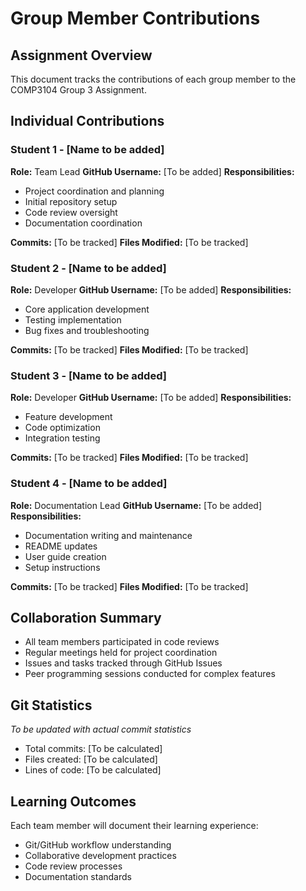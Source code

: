 # Group Member Contributions

## Assignment Overview
This document tracks the contributions of each group member to the COMP3104 Group 3 Assignment.

## Individual Contributions

### Student 1 - [Name to be added]
**Role:** Team Lead
**GitHub Username:** [To be added]
**Responsibilities:**
- Project coordination and planning
- Initial repository setup
- Code review oversight
- Documentation coordination

**Commits:** [To be tracked]
**Files Modified:** [To be tracked]

### Student 2 - [Name to be added]
**Role:** Developer
**GitHub Username:** [To be added]
**Responsibilities:**
- Core application development
- Testing implementation
- Bug fixes and troubleshooting

**Commits:** [To be tracked]
**Files Modified:** [To be tracked]

### Student 3 - [Name to be added]
**Role:** Developer
**GitHub Username:** [To be added]
**Responsibilities:**
- Feature development
- Code optimization
- Integration testing

**Commits:** [To be tracked]
**Files Modified:** [To be tracked]

### Student 4 - [Name to be added]
**Role:** Documentation Lead
**GitHub Username:** [To be added]
**Responsibilities:**
- Documentation writing and maintenance
- README updates
- User guide creation
- Setup instructions

**Commits:** [To be tracked]
**Files Modified:** [To be tracked]

## Collaboration Summary
- All team members participated in code reviews
- Regular meetings held for project coordination
- Issues and tasks tracked through GitHub Issues
- Peer programming sessions conducted for complex features

## Git Statistics
*To be updated with actual commit statistics*
- Total commits: [To be calculated]
- Files created: [To be calculated]  
- Lines of code: [To be calculated]

## Learning Outcomes
Each team member will document their learning experience:
- Git/GitHub workflow understanding
- Collaborative development practices
- Code review processes
- Documentation standards